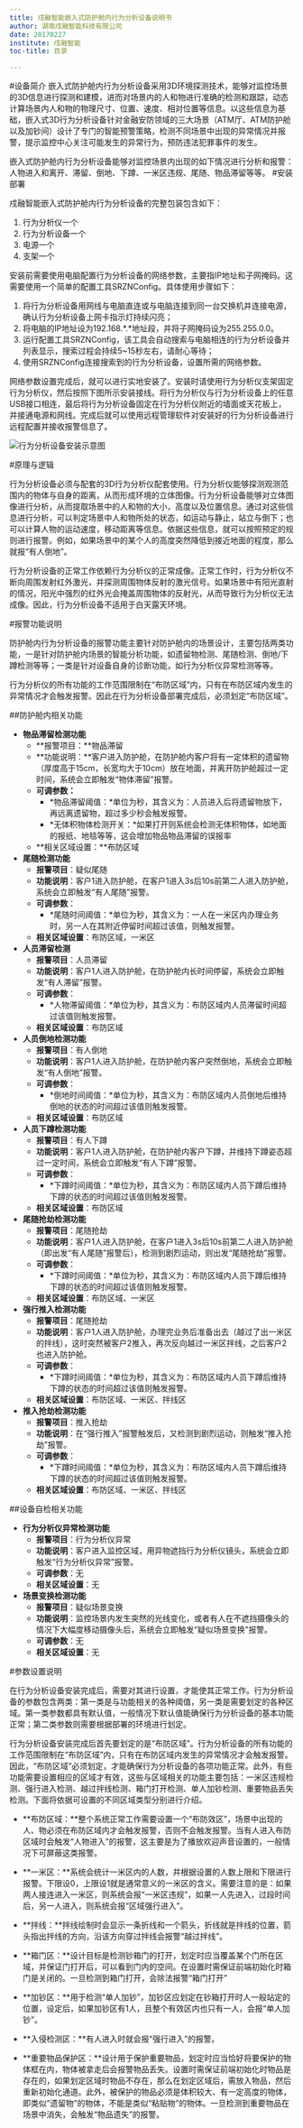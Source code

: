 ```yaml
---
title: 戍融智能嵌入式防护舱内行为分析设备说明书
author: 湖南戍融智能科技有限公司
date: 20170227
institute: 戍融智能 
toc-title: 目录

---
```


#设备简介
嵌入式防护舱内行为分析设备采用3D环境探测技术，能够对监控场景的3D信息进行探测和建模，进而对场景内的人和物进行准确的检测和跟踪，动态计算场景内人和物的物理尺寸、位置、速度、相对位置等信息。以这些信息为基础，嵌入式3D行为分析设备针对金融安防领域的三大场景（ATM厅、ATM防护舱以及加钞间）设计了专门的智能预警策略，检测不同场景中出现的异常情况并报警，提示监控中心关注可能发生的异常行为，预防违法犯罪事件的发生。

嵌入式防护舱内行为分析设备能够对监控场景内出现的如下情况进行分析和报警：
人物进入和离开、滞留、倒地、下蹲、一米区违规、尾随、物品滞留等等。
#安装部署

戍融智能嵌入式防护舱内行为分析设备的完整包装包含如下：

1. 行为分析仪一个
2. 行为分析设备一个
3. 电源一个
4. 支架一个

安装前需要使用电脑配置行为分析设备的网络参数，主要指IP地址和子网掩码。这需要使用一个简单的配置工具SRZNConfig。具体使用步骤如下：

1. 将行为分析设备用网线与电脑直连或与电脑连接到同一台交换机并连接电源，确认行为分析设备上网卡指示灯持续闪亮；
2. 将电脑的IP地址设为192.168.\*.\*地址段，并将子网掩码设为255.255.0.0。
3. 运行配置工具SRZNConfig，该工具会自动搜索与电脑相连的行为分析设备并列表显示，搜索过程会持续5\~15秒左右，请耐心等待；
4. 使用SRZNConfig连接搜索到的行为分析设备，设置所需的网络参数。

网络参数设置完成后，就可以进行实地安装了。安装时请使用行为分析仪支架固定行为分析仪，然后按照下图所示安装接线。将行为分析仪与行为分析设备上的任意USB接口相连，最后将行为分析设备固定在行为分析仪附近的墙面或天花板上，并接通电源和网线。完成后就可以使用远程管理软件对安装好的行为分析设备进行远程配置并接收报警信息了。

![行为分析设备安装示意图](media/c.png)

#原理与逻辑

行为分析设备必须与配套的3D行为分析仪配套使用。行为分析仪能够探测观测范围内的物体与自身的距离，从而形成环境的立体图像。行为分析设备能够对立体图像进行分析，从而提取场景中的人和物的大小，高度以及位置信息。通过对这些信息进行分析，可以判定场景中人和物所处的状态，如运动与静止，站立与倒下；也可以计算人物的运动速度，移动距离等信息。依据这些信息，就可以按照预定的规则进行报警。例如，如果场景中的某个人的高度突然降低到接近地面的程度，那么就报“有人倒地”。

行为分析设备的正常工作依赖行为分析仪的正常成像。正常工作时，行为分析仪不断向周围发射红外激光，并探测周围物体反射的激光信号。如果场景中有阳光直射的情况，阳光中强烈的红外光会掩盖周围物体的反射光，从而导致行为分析仪无法成像。因此，行为分析设备不适用于白天露天环境。

#报警功能说明

防护舱内行为分析设备的报警功能主要针对防护舱内的场景设计，主要包括两类功能，一是针对防护舱内场景的智能分析功能，如遗留物检测、尾随检测、倒地/下蹲检测等等；一类是针对设备自身的诊断功能，如行为分析仪异常检测等等。

行为分析仪的所有功能的工作范围限制在“布防区域”内，只有在布防区域内发生的异常情况才会触发报警。因此在行为分析设备部署完成后，必须划定“布防区域”。

##防护舱内相关功能
* **物品滞留检测功能**
	* **报警项目：**物品滞留
	* **功能说明：**客户进入防护舱，在防护舱内客户将有一定体积的遗留物（厚度高于15cm，长宽均大于10cm）放在地面，并离开防护舱超过一定时间，系统会立即触发“物体滞留”报警。
	* **可调参数：**
		* *物品滞留阈值：*单位为秒，其含义为：人员进入后将遗留物放下，再远离遗留物，超过多少秒会触发报警。
		* *无体积物体检测开关：*如果打开则系统会检测无体积物体，如地面的报纸、地毯等等，这会增加物品物品滞留的误报率
	* **相关区域设置：**布防区域
* **尾随检测功能**
	* **报警项目**：疑似尾随
	* **功能说明**：客户1进入防护舱，在客户1进入3s后10s前第二人进入防护舱，系统会立即触发“有人尾随”报警。
	* **可调参数**：
		* *尾随时间阈值：*单位为秒，其含义为：一人在一米区内办理业务时，另一人在其附近停留时间超过该值，则触发报警。
	* **相关区域设置**：布防区域，一米区
* **人员滞留检测**
	* **报警项目**：人员滞留
	* **功能说明**：客户1人进入防护舱，在防护舱内长时间停留，系统会立即触发“有人滞留”报警。
	* **可调参数**：
		* *人物滞留阈值：*单位为秒，其含义为：布防区域内人员滞留时间超过该值则触发报警。
	* **相关区域设置**：布防区域
* **人员倒地检测功能**
	* **报警项目**：有人倒地
	* **功能说明**：客户1人进入防护舱，在防护舱内客户突然倒地，系统会立即触发“有人倒地”报警。
	* **可调参数**：
		* *倒地时间阈值：*单位为秒，其含义为：布防区域内人员倒地后维持倒地的状态的时间超过该值则触发报警。
	* **相关区域设置**：布防区域
* **人员下蹲检测功能**
	* **报警项目**：有人下蹲<br>
	* **功能说明**：客户1人进入防护舱，在防护舱内客户下蹲，并维持下蹲姿态超过一定时间，系统会立即触发“有人下蹲”报警。
	* **可调参数**：
		* *下蹲时间阈值：*单位为秒，其含义为：布防区域内人员下蹲后维持下蹲的状态的时间超过该值则触发报警。
	* **相关区域设置**：布防区域
* **尾随抢劫检测功能**
	* **报警项目**：尾随抢劫
	* **功能说明**：客户1人进入防护舱，在客户1进入3s后10s前第二人进入防护舱（即出发“有人尾随”报警后），检测到剧烈运动，则出发“尾随抢劫”报警。
	* **可调参数**：
		* *下蹲时间阈值：*单位为秒，其含义为：布防区域内人员下蹲后维持下蹲的状态的时间超过该值则触发报警。
	* **相关区域设置**：布防区域、一米区
* **强行推入检测功能**
	* **报警项目**：尾随抢劫
	* **功能说明**：客户1人进入防护舱，办理完业务后准备出去（越过了出一米区的拌线），这时突然被客户2推入，再次反向越过一米区拌线，之后客户2也进入防护舱。
	* **可调参数**：
		* *下蹲时间阈值：*单位为秒，其含义为：布防区域内人员下蹲后维持下蹲的状态的时间超过该值则触发报警。
	* **相关区域设置**：布防区域、一米区、拌线区
* **推入抢劫检测功能**
	* **报警项目**：推入抢劫
	* **功能说明**：在“强行推入”报警触发后，又检测到剧烈运动，则触发“推入抢劫”报警。
	* **可调参数**：
		* *下蹲时间阈值：*单位为秒，其含义为：布防区域内人员下蹲后维持下蹲的状态的时间超过该值则触发报警。
	* **相关区域设置**：布防区域、一米区、拌线区

##设备自检相关功能
* **行为分析仪异常检测功能**
	* **报警项目**：行为分析仪异常
	* **功能说明**：客户进入监控区域，用异物遮挡行为分析仪镜头，系统会立即触发“行为分析仪异常”报警。
	* **可调参数**：无
	* **相关区域设置**：无
* **场景变换检测功能**
	* **报警项目**：疑似场景变换
	* **功能说明**：监控场景内发生突然的光线变化，或者有人在不遮挡摄像头的情况下大幅度移动摄像头后，系统会立即触发“疑似场景变换”报警。
	* **可调参数**：无
	* **相关区域设置**：无

#参数设置说明

在行为分析设备安装完成后，需要对其进行设置，才能使其正常工作。行为分析设备的参数包含两类：第一类是与功能相关的各种阈值，另一类是需要划定的各种区域。第一类参数都具有默认值，一般情况下默认值能确保行为分析设备的基本功能正常；第二类参数则需要根据部署的环境进行划定。

行为分析设备安装完成后首先要划定的是“布防区域”。行为分析设备的所有功能的工作范围限制在“布防区域”内，只有在布防区域内发生的异常情况才会触发报警。因此，“布防区域”必须划定，才能确保行为分析设备的各项功能正常。此外，有些功能需要设置相应的区域才有效，这些与区域相关的功能主要包括：一米区违规检测、强行进入检测、越过拌线检测、箱门打开检测、单人加钞检测、重要物品丢失检测。下面将依据可设置的不同区域类型分别进行介绍。

* **布防区域：**整个系统正常工作需要设置一个“布防效区”，场景中出现的人、物必须在布防区域内才会触发报警，否则不会触发报警。当有人进入布防区域时会触发“人物进入”的报警，这主要是为了播放欢迎声音设置的，一般情况下可屏蔽这类报警。

* **一米区：**系统会统计一米区内的人数，并根据设置的人数上限和下限进行报警。下限设0，上限设1就是通常意义的一米区的含义。需要注意的是：如果两人接连进入一米区，则系统会报“一米区违规”，如果一人先进入，过段时间后，另一人进入，则系统会报“区域强行进入”。

* **拌线：**拌线绘制时会显示一条折线和一个箭头，折线就是拌线的位置，箭头指出拌线的方向，沿该方向穿过拌线会报警“越过拌线”。

* **箱门区：**设计目标是检测钞箱门的打开，划定时应当覆盖某个门所在区域，并保证门打开后，可以看到门内的空间。在设置时需保证前端初始化时箱门是关闭的。一旦检测到箱门打开，会除法报警“箱门打开”

* **加钞区：**用于检测“单人加钞”，加钞区应划定在钞箱打开时人一般站定的位置，设定后，如果加钞区有1人，且整个有效区内也只有一人，会报“单人加钞”。

* **入侵检测区：**有人进入时就会报“强行进入”的报警。

* **重要物品保护区：**设计用于保护重要物品，划定时应当恰好将要保护的物体框在内，物体被拿走后会报警物品丢失。设置时需保证前端初始化时物品是存在的，如果划定区域时物品不存在，那么在划定区域后，需放入物品，然后重新初始化通道。此外，被保护的物品必须是体积较大、有一定高度的物体，即类似“遗留物”的物体，不能是类似“粘贴物”的物体。一旦检测到重要物品在场景中消失，会触发“物品遗失”的报警。
